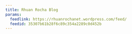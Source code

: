 ```yaml
---
title: Rhuan Rocha Blog
params:
  feedlink: https://rhuanrochanet.wordpress.com/feed/
  feedid: 35307b61b28f6c89c354a2289c0d452b
---
```

